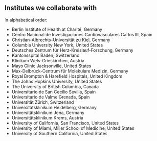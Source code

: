 ## Institutes we collaborate with

In alphabetical order:

- Berlin Institute of Health at Charité, Germany
- Centro Nacional de Investigaciones Cardiovasculares Carlos III, Spain
- Christian-Albrechts-Universität zu Kiel, Germany
- Columbia University New York, United States
- Deutsches Zentrum für Herz-Kreislauf-Forschung, Germany
- Kantonsspital Baden, Switzerland
- Klinikum Wels-Grieskirchen, Austria
- Mayo Clinic Jacksonville, United States
- Max-Delbrück-Centrum für Molekulare Medizin, Germany
- Royal Brompton & Harefield Hospitals, United Kingdom
- The Johns Hopkins University, United States
- The University of British Columbia, Canada
- Universitario de San Cecilio Sevilla, Spain
- Universitario de Valme Grenada, Spain
- Universität Zürich, Switzerland
- Universitätsklinikum Heidelberg, Germany
- Universitätsklinikum Jena, Germany
- Universitätsklinikum Krems, Austria
- University of California, San Francisco, United States
- University of Miami, Miller School of Medicine, United States
- University of Southern California, United States
